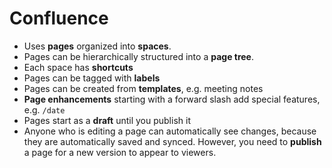 # Confluence

- Uses **pages** organized into **spaces**.
- Pages can be hierarchically structured into a **page tree**.
- Each space has **shortcuts**
- Pages can be tagged with **labels**
- Pages can be created from **templates**, e.g. meeting notes
- **Page enhancements** starting with a forward slash add special features,
  e.g. `/date`
- Pages start as a **draft** until you publish it
- Anyone who is editing a page can automatically see changes,
  because they are automatically saved and synced.
  However, you need to **publish** a page for a new version to appear
  to viewers.
